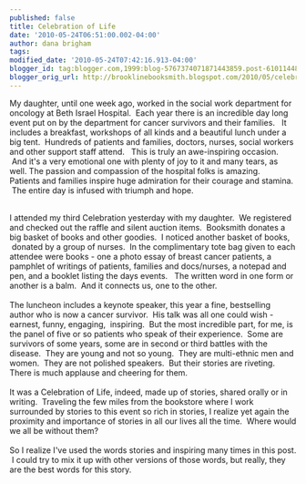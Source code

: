 ```yaml
---
published: false
title: Celebration of Life
date: '2010-05-24T06:51:00.002-04:00'
author: dana brigham
tags: 
modified_date: '2010-05-24T07:42:16.913-04:00'
blogger_id: tag:blogger.com,1999:blog-5767374071871443859.post-6101144882802459627
blogger_orig_url: http://brooklinebooksmith.blogspot.com/2010/05/celebration-of-life.html
---
```


My daughter, until one week ago, worked in the social work department for oncology at Beth Israel Hospital.  Each year there is an incredible day long event put on by the department for cancer survivors and their families.   It includes a breakfast, workshops of all kinds and a beautiful lunch under a big tent.  Hundreds of patients and families, doctors, nurses, social workers and other support staff attend.   This is truly an awe-inspiring occasion.  And it's a very emotional one with plenty of joy to it and many tears, as well. The passion and compassion of the hospital folks is amazing.   Patients and families inspire huge admiration for their courage and stamina.  The entire day is infused with triumph and hope.<div><br /></div><div>I attended my third Celebration yesterday with my daughter.  We registered and checked out the raffle and silent auction items.  Booksmith donates a big basket of books and other goodies.  I noticed another basket of books,  donated by a group of nurses.  In the complimentary tote bag given to each attendee were books - one a photo essay of breast cancer patients, a pamphlet of writings of patients, families and docs/nurses, a notepad and pen, and a booklet listing the days events.   The written word in one form or another is a balm.  And it connects us, one to the other.</div><div><br /></div><div>The luncheon includes a keynote speaker, this year a fine, bestselling author who is now a cancer survivor.  His talk was all one could wish - earnest, funny, engaging,  inspiring.  But the most incredible part, for me, is the panel of five or so patients who speak of their experience.  Some are survivors of some years, some are in second or third battles with the disease.  They are young and not so young.  They are multi-ethnic men and women.  They are not polished speakers.  But their stories are riveting.</div><div>There is much applause and cheering for them.</div><div><br /></div><div>It was a Celebration of Life, indeed, made up of stories, shared orally or in writing.  Traveling the few miles from the bookstore where I work surrounded by stories to this event so rich in stories, I realize yet again the proximity and importance of stories in all our lives all the time.  Where would we all be without them?   </div><div><br /></div><div>So I realize I've used the words stories and inspiring many times in this post.  I could try to mix it up with other versions of those words, but really, they are the best words for this story.</div>
